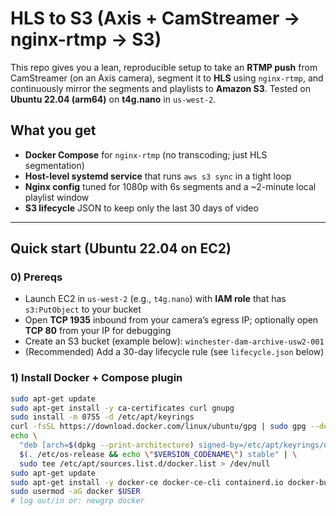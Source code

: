# HLS to S3 (Axis + CamStreamer → nginx-rtmp → S3)

This repo gives you a lean, reproducible setup to take an **RTMP push** from CamStreamer (on an Axis camera),
segment it to **HLS** using `nginx-rtmp`, and continuously mirror the segments and playlists to **Amazon S3**.
Tested on **Ubuntu 22.04 (arm64)** on **t4g.nano** in `us-west-2`.

## What you get

- **Docker Compose** for `nginx-rtmp` (no transcoding; just HLS segmentation)
- **Host-level systemd service** that runs `aws s3 sync` in a tight loop
- **Nginx config** tuned for 1080p with 6s segments and a ~2-minute local playlist window
- **S3 lifecycle** JSON to keep only the last 30 days of video

---

## Quick start (Ubuntu 22.04 on EC2)

### 0) Prereqs

- Launch EC2 in `us-west-2` (e.g., `t4g.nano`) with **IAM role** that has `s3:PutObject` to your bucket
- Open **TCP 1935** inbound from your camera’s egress IP; optionally open **TCP 80** from your IP for debugging
- Create an S3 bucket (example below): `winchester-dam-archive-usw2-001`
- (Recommended) Add a 30-day lifecycle rule (see `lifecycle.json` below)

### 1) Install Docker + Compose plugin

```bash
sudo apt-get update
sudo apt-get install -y ca-certificates curl gnupg
sudo install -m 0755 -d /etc/apt/keyrings
curl -fsSL https://download.docker.com/linux/ubuntu/gpg | sudo gpg --dearmor -o /etc/apt/keyrings/docker.gpg
echo \
  "deb [arch=$(dpkg --print-architecture) signed-by=/etc/apt/keyrings/docker.gpg] https://download.docker.com/linux/ubuntu \
  $(. /etc/os-release && echo \"$VERSION_CODENAME\") stable" | \
  sudo tee /etc/apt/sources.list.d/docker.list > /dev/null
sudo apt-get update
sudo apt-get install -y docker-ce docker-ce-cli containerd.io docker-buildx-plugin docker-compose-plugin
sudo usermod -aG docker $USER
# log out/in or: newgrp docker
```
